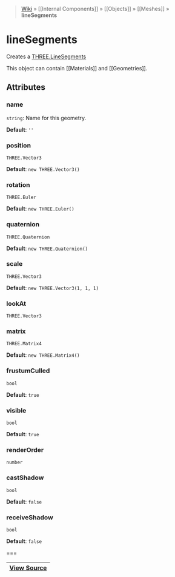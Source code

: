> [Wiki](Home) » [[Internal Components]] » [[Objects]] » [[Meshes]] » **lineSegments**

# lineSegments

Creates a [THREE.LineSegments](http://threejs.org/docs/#Reference/Objects/LineSegments)

This object can contain [[Materials]] and [[Geometries]].

## Attributes

### name
``` string ```: Name for this geometry.

**Default**: `''`

### position
``` THREE.Vector3 ```

**Default**: `new THREE.Vector3()`

### rotation
``` THREE.Euler ```

**Default**: `new THREE.Euler()`

### quaternion
``` THREE.Quaternion ```

**Default**: `new THREE.Quaternion()`

### scale
``` THREE.Vector3 ```

**Default**: `new THREE.Vector3(1, 1, 1)`

### lookAt
``` THREE.Vector3 ```

### matrix
``` THREE.Matrix4 ```

**Default**: `new THREE.Matrix4()`

### frustumCulled
``` bool ```

**Default**: `true`

### visible
``` bool ```

**Default**: `true`

### renderOrder
``` number ```

### castShadow
``` bool ```

**Default**: `false`

### receiveShadow
``` bool ```

**Default**: `false`

===

|**[View Source](../blob/master/src/lib/descriptors/Object/LineSegmentsDescriptor.js)**|
 ---|
